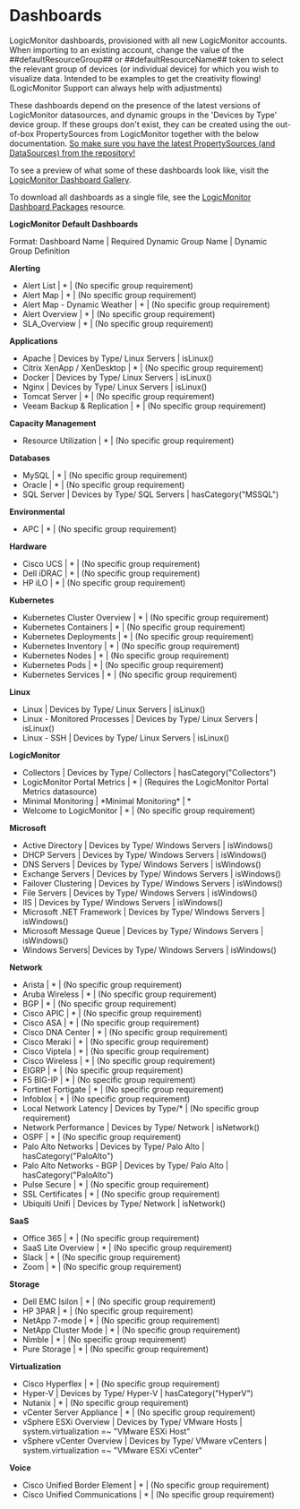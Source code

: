 # Dashboards

LogicMonitor dashboards, provisioned with all new LogicMonitor accounts. When importing to an existing account, change the value of the ##defaultResourceGroup## or ##defaultResourceName## token to select the relevant group of devices (or individual device) for which you wish to visualize data. Intended to be examples to get the creativity flowing! (LogicMonitor Support can always help with adjustments)

These dashboards depend on the presence of the latest versions of LogicMonitor datasources, and dynamic groups in the 'Devices by Type' device group. If these groups don't exist, they can be created using the out-of-box PropertySources from LogicMonitor together with the below documentation. [So make sure you have the latest PropertySources (and DataSources) from the repository!](https://www.logicmonitor.com/support/settings/logicmodules/keeping-your-datasources-up-to-date/)

To see a preview of what some of these dashboards look like, visit the [LogicMonitor Dashboard Gallery](https://www.logicmonitor.com/dashboards/).

To download all dashboards as a single file, see the [LogicMonitor Dashboard Packages](https://github.com/logicmonitor/dashboards/tree/master/Packages) resource.

**LogicMonitor Default Dashboards** 

Format: Dashboard Name | Required Dynamic Group Name | Dynamic Group Definition

**Alerting**
- Alert List | * | (No specific group requirement)
- Alert Map | * | (No specific group requirement)
- Alert Map - Dynamic Weather | * | (No specific group requirement)
- Alert Overview | * | (No specific group requirement)
- SLA_Overview | * | (No specific group requirement)

**Applications**
- Apache | Devices by Type/ Linux Servers | isLinux()
- Citrix XenApp / XenDesktop | * | (No specific group requirement)
- Docker | Devices by Type/ Linux Servers | isLinux()
- Nginx | Devices by Type/ Linux Servers | isLinux()
- Tomcat Server | * | (No specific group requirement)
- Veeam Backup & Replication | * | (No specific group requirement)

**Capacity Management**
- Resource Utilization | * | (No specific group requirement)

**Databases**
- MySQL | * | (No specific group requirement)
- Oracle | * | (No specific group requirement)
- SQL Server | Devices by Type/ SQL Servers | hasCategory("MSSQL")

**Environmental**
- APC | * | (No specific group requirement)

**Hardware**
- Cisco UCS | * | (No specific group requirement)
- Dell iDRAC | * | (No specific group requirement)
- HP iLO | * | (No specific group requirement)

**Kubernetes**
- Kubernetes Cluster Overview | * | (No specific group requirement)
- Kubernetes Containers | * | (No specific group requirement)
- Kubernetes Deployments | * | (No specific group requirement)
- Kubernetes Inventory | * | (No specific group requirement)
- Kubernetes Nodes | * | (No specific group requirement)
- Kubernetes Pods | * | (No specific group requirement)
- Kubernetes Services | * | (No specific group requirement)

**Linux**
- Linux | Devices by Type/ Linux Servers | isLinux()
- Linux - Monitored Processes | Devices by Type/ Linux Servers | isLinux()
- Linux - SSH | Devices by Type/ Linux Servers | isLinux()

**LogicMonitor**
- Collectors | Devices by Type/ Collectors | hasCategory("Collectors")
- LogicMonitor Portal Metrics | * | (Requires the LogicMonitor Portal Metrics datasource)
- Minimal Monitoring | \*Minimal Monitoring\* | *
- Welcome to LogicMonitor | * | (No specific group requirement)

**Microsoft**
- Active Directory | Devices by Type/ Windows Servers | isWindows()
- DHCP Servers | Devices by Type/ Windows Servers | isWindows()
- DNS Servers | Devices by Type/ Windows Servers | isWindows()
- Exchange Servers | Devices by Type/ Windows Servers | isWindows()
- Failover Clustering | Devices by Type/ Windows Servers | isWindows()
- File Servers | Devices by Type/ Windows Servers | isWindows()
- IIS | Devices by Type/ Windows Servers | isWindows()
- Microsoft .NET Framework | Devices by Type/ Windows Servers | isWindows()
- Microsoft Message Queue | Devices by Type/ Windows Servers | isWindows()
- Windows Servers| Devices by Type/ Windows Servers | isWindows()

**Network**

- Arista | * | (No specific group requirement)
- Aruba Wireless | * | (No specific group requirement)
- BGP | * | (No specific group requirement)
- Cisco APIC | * | (No specific group requirement)
- Cisco ASA | * | (No specific group requirement)
- Cisco DNA Center | * | (No specific group requirement)
- Cisco Meraki | * | (No specific group requirement)
- Cisco Viptela | * | (No specific group requirement)
- Cisco Wireless | * | (No specific group requirement)
- EIGRP | * | (No specific group requirement)
- F5 BIG-IP | * | (No specific group requirement)
- Fortinet Fortigate | * | (No specific group requirement)
- Infoblox | * | (No specific group requirement)
- Local Network Latency | Devices by Type/* | (No specific group requirement)
- Network Performance | Devices by Type/ Network | isNetwork()
- OSPF | * | (No specific group requirement)
- Palo Alto Networks | Devices by Type/ Palo Alto | hasCategory("PaloAlto")
- Palo Alto Networks - BGP | Devices by Type/ Palo Alto | hasCategory("PaloAlto")
- Pulse Secure | * | (No specific group requirement)
- SSL Certificates | * | (No specific group requirement)
- Ubiquiti Unifi | Devices by Type/ Network | isNetwork()

**SaaS**
- Office 365 | * | (No specific group requirement)
- SaaS Lite Overview | * | (No specific group requirement)
- Slack | * | (No specific group requirement)
- Zoom | * | (No specific group requirement)

**Storage**
- Dell EMC Isilon | * | (No specific group requirement)
- HP 3PAR | * | (No specific group requirement)
- NetApp 7-mode | * | (No specific group requirement)
- NetApp Cluster Mode | * | (No specific group requirement)
- Nimble | * | (No specific group requirement)
- Pure Storage | * | (No specific group requirement)

**Virtualization**
- Cisco Hyperflex | * | (No specific group requirement)
- Hyper-V | Devices by Type/ Hyper-V | hasCategory("HyperV")
- Nutanix | * | (No specific group requirement)
- vCenter Server Appliance | * | (No specific group requirement)
- vSphere ESXi Overview | Devices by Type/ VMware Hosts | system.virtualization =~ "VMware ESXi Host"
- vSphere vCenter Overview | Devices by Type/ VMware vCenters | system.virtualization =~ "VMware ESXi vCenter"

**Voice**
- Cisco Unified Border Element | * | (No specific group requirement)
- Cisco Unified Communications | * | (No specific group requirement)
